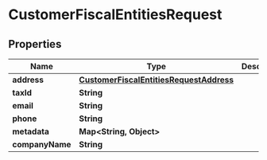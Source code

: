 

# CustomerFiscalEntitiesRequest


## Properties

| Name | Type | Description | Notes |
|------------ | ------------- | ------------- | -------------|
|**address** | [**CustomerFiscalEntitiesRequestAddress**](CustomerFiscalEntitiesRequestAddress.md) |  |  |
|**taxId** | **String** |  |  [optional] |
|**email** | **String** |  |  [optional] |
|**phone** | **String** |  |  [optional] |
|**metadata** | **Map&lt;String, Object&gt;** |  |  [optional] |
|**companyName** | **String** |  |  [optional] |



